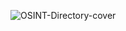 
![OSINT-Directory-cover](https://github.com/AmazoniaLeaksOficial/osint-directory/assets/152492042/27d3a106-b11c-482c-bd5c-e01ff9339a60)
